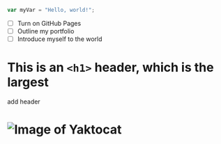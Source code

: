 ``` javascript
var myVar = "Hello, world!";
```
- [ ] Turn on GitHub Pages
- [ ] Outline my portfolio
- [ ] Introduce myself to the world

# This is an `<h1>` header, which is the largest
add header <h1> 
![Image of Yaktocat](https://octodex.github.com/images/yaktocat.png)
